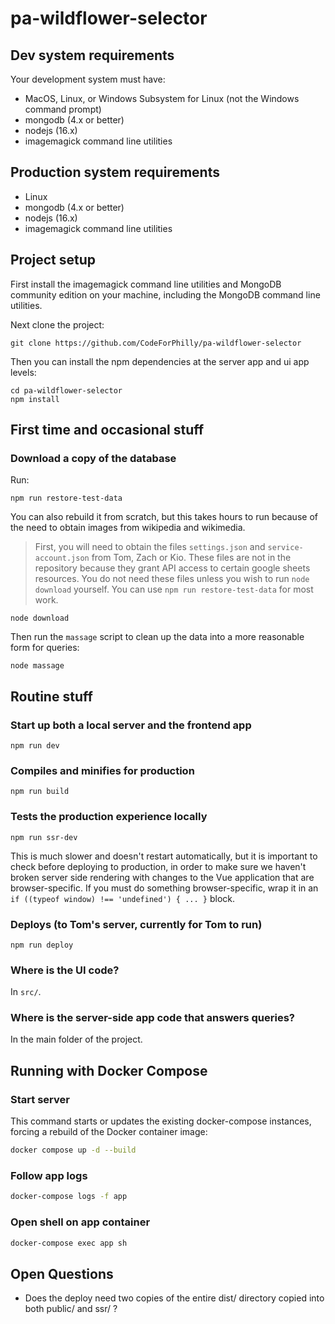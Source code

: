 # pa-wildflower-selector

## Dev system requirements

Your development system must have:

* MacOS, Linux, or Windows Subsystem for Linux (not the Windows command prompt)
* mongodb (4.x or better)
* nodejs (16.x)
* imagemagick command line utilities

## Production system requirements

* Linux
* mongodb (4.x or better)
* nodejs (16.x)
* imagemagick command line utilities

## Project setup

First install the imagemagick command line utilities and MongoDB community edition on your machine, including the MongoDB command line utilities.

Next clone the project:

```
git clone https://github.com/CodeForPhilly/pa-wildflower-selector
```

Then you can install the npm dependencies at the server app and ui app levels:

```
cd pa-wildflower-selector
npm install
```

## First time and occasional stuff

### Download a copy of the database

Run:

```
npm run restore-test-data
```

You can also rebuild it from scratch, but this takes hours to run because of the need to obtain images from wikipedia and wikimedia.

> First, you will need to obtain the files `settings.json` and `service-account.json` from Tom, Zach or Kio. These files are not in the repository because they grant API access to certain google sheets resources. You do not need these files unless you wish to run `node download` yourself. You can use `npm run restore-test-data` for most work.

```
node download
```

Then run the `massage` script to clean up the data into a more reasonable form for queries:

```
node massage
```

## Routine stuff

### Start up both a local server and the frontend app
```
npm run dev
```

### Compiles and minifies for production
```
npm run build
```

### Tests the production experience locally
```
npm run ssr-dev
```

This is much slower and doesn't restart automatically, but it is important to check before deploying to production, in order to make sure we haven't broken server side rendering with changes to the Vue application that are browser-specific. If you must do something browser-specific, wrap it in an `if ((typeof window) !== 'undefined') { ... }` block.

### Deploys (to Tom's server, currently for Tom to run)
```
npm run deploy
```

### Where is the UI code?

In `src/`.

### Where is the server-side app code that answers queries?

In the main folder of the project.

## Running with Docker Compose

### Start server

This command starts or updates the existing docker-compose instances, forcing a rebuild of the Docker container image:

```bash
docker compose up -d --build
```

### Follow app logs

```bash
docker-compose logs -f app
```

### Open shell on app container

```bash
docker-compose exec app sh
```

## Open Questions

- Does the deploy need two copies of the entire dist/ directory copied into both public/ and ssr/ ?
